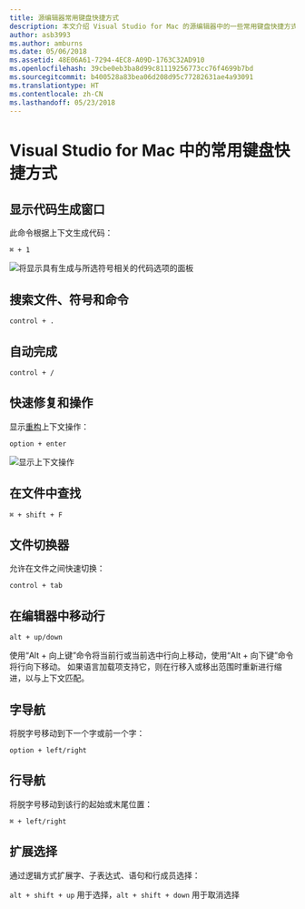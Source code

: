 ```yaml
---
title: 源编辑器常用键盘快捷方式
description: 本文介绍 Visual Studio for Mac 的源编辑器中的一些常用键盘快捷方式
author: asb3993
ms.author: amburns
ms.date: 05/06/2018
ms.assetid: 48E06A61-7294-4EC8-A09D-1763C32AD910
ms.openlocfilehash: 39cbe0eb3ba8d99c81119256773cc76f4699b7bd
ms.sourcegitcommit: b400528a83bea06d208d95c77282631ae4a93091
ms.translationtype: HT
ms.contentlocale: zh-CN
ms.lasthandoff: 05/23/2018
---
```

# <a name="common-keyboard-shortcuts-in-visual-studio-for-mac"></a>Visual Studio for Mac 中的常用键盘快捷方式

## <a name="show-code-generation-window"></a>显示代码生成窗口

此命令根据上下文生成代码：

 `⌘ + 1`

![将显示具有生成与所选符号相关的代码选项的面板](media/keyboard-shortcuts-image8.png)

## <a name="search-files-symbols-and-commands"></a>搜索文件、符号和命令

`control + .` 

## <a name="autocomplete"></a>自动完成 

`control + /` 

## <a name="quick-fixes-and-actions"></a>快速修复和操作

显示[重构](refactoring.md)上下文操作：

`option + enter`

![显示上下文操作](media/keyboard-shortcuts-image9.png)

## <a name="find-in-files"></a>在文件中查找

`⌘ + shift + F`

## <a name="file-switcher"></a>文件切换器

允许在文件之间快速切换：

`control + tab`

## <a name="move-lines-around-in-editor"></a>在编辑器中移动行

`alt + up/down` 

使用“Alt + 向上键”命令将当前行或当前选中行向上移动，使用“Alt + 向下键”命令将行向下移动。 如果语言加载项支持它，则在行移入或移出范围时重新进行缩进，以与上下文匹配。

## <a name="word-navigation"></a>字导航

将脱字号移动到下一个字或前一个字：

`option + left/right`

## <a name="line-navigation"></a>行导航

将脱字号移动到该行的起始或末尾位置：

`⌘ + left/right`

## <a name="expands-the-selection"></a>扩展选择

通过逻辑方式扩展字、子表达式、语句和行成员选择：

`alt + shift + up` 用于选择，`alt + shift + down` 用于取消选择